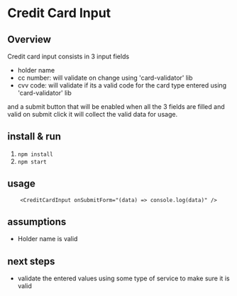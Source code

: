 # Credit Card Input

## Overview
Credit card input consists in 3 input fields
- holder name
- cc number: will validate on change using 'card-validator' lib
- cvv code: will validate if its a valid code for the card type entered using 'card-validator' lib

and a submit button that will be enabled when all the 3 fields are filled and valid
on submit click it will collect the valid data for usage.

## install & run

1. `npm install`
2. `npm start`

## usage
```
    <CreditCardInput onSubmitForm="(data) => console.log(data)" />
```

## assumptions
- Holder name is valid

## next steps
- validate the entered values using some type of service to make sure it is valid